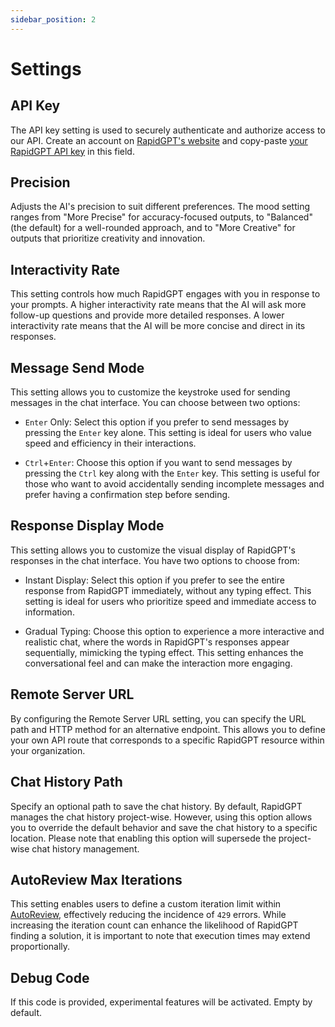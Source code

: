 ```yaml
---
sidebar_position: 2
---
```


# Settings

## API Key

The API key setting is used to securely authenticate and authorize access to our API. Create an account on 
[RapidGPT's website](https://getrapidgpt.primis.ai/) and copy-paste [your RapidGPT API key](https://getrapidgpt.primis.ai/dashboard) in this field.

## Precision

Adjusts the AI's precision to suit different preferences. The mood setting ranges from "More Precise" for accuracy-focused outputs, to "Balanced" (the default) for a well-rounded approach, and to "More Creative" for outputs that prioritize creativity and innovation.

## Interactivity Rate

This setting controls how much RapidGPT engages with you in response to your prompts. A higher interactivity rate means that the AI will ask more follow-up questions and provide more detailed responses. A lower interactivity rate means that the AI will be more concise and direct in its responses.

## Message Send Mode
This setting allows you to customize the keystroke used for sending messages in the chat interface. You can choose between two options:

- `Enter` Only: Select this option if you prefer to send messages by pressing the `Enter` key alone. This setting is ideal for users who value speed and efficiency in their interactions.

- `Ctrl`+`Enter`: Choose this option if you want to send messages by pressing the `Ctrl` key along with the `Enter` key. This setting is useful for those who want to avoid accidentally sending incomplete messages and prefer having a confirmation step before sending.

## Response Display Mode
This setting allows you to customize the visual display of RapidGPT's responses in the chat interface. You have two options to choose from:

- Instant Display: Select this option if you prefer to see the entire response from RapidGPT immediately, without any typing effect. This setting is ideal for users who prioritize speed and immediate access to information.

- Gradual Typing: Choose this option to experience a more interactive and realistic chat, where the words in RapidGPT's responses appear sequentially, mimicking the typing effect. This setting enhances the conversational feel and can make the interaction more engaging.

## Remote Server URL

By configuring the Remote Server URL setting, you can specify the URL path and HTTP method for an alternative endpoint. This allows you to define your own API route that corresponds to a specific RapidGPT resource within your organization.

## Chat History Path

Specify an optional path to save the chat history. By default, RapidGPT manages the chat history project-wise. However, using this option allows you to override the default behavior and save the chat history to a specific location. Please note that enabling this option will supersede the project-wise chat history management.

## AutoReview Max Iterations

This setting enables users to define a custom iteration limit within [AutoReview](https://docs.primis.ai/user-guide/rapidgpt-vscode/autoreview), effectively reducing the incidence of `429` errors. While increasing the iteration count can enhance the likelihood of RapidGPT finding a solution, it is important to note that execution times may extend proportionally.

## Debug Code

If this code is provided, experimental features will be activated. Empty by default.